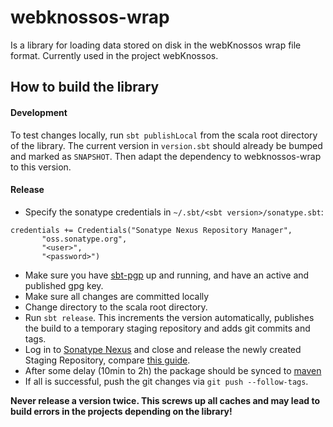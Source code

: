 webknossos-wrap
===============

Is a library for loading data stored on disk in the webKnossos wrap file format. Currently used in the project webKnossos.

## How to build the library

#### Development
To test changes locally, run `sbt publishLocal` from the scala root directory of the library. The current version in `version.sbt` should already be bumped and marked as `SNAPSHOT`. Then adapt the dependency to webknossos-wrap to this version.

#### Release

- Specify the sonatype credentials in `~/.sbt/<sbt version>/sonatype.sbt`:
```
credentials += Credentials("Sonatype Nexus Repository Manager",
       "oss.sonatype.org",
       "<user>",
       "<password>")
```

- Make sure you have [sbt-pgp](https://github.com/sbt/sbt-pgp) up and running, and have an active and published gpg key.
- Make sure all changes are committed locally
- Change directory to the scala root directory.
- Run `sbt release`. This increments the version automatically, publishes the build to a temporary staging repository and adds git commits and tags.
- Log in to [Sonatype Nexus](https://oss.sonatype.org) and close and release the newly created Staging Repository, compare [this guide](https://central.sonatype.org/pages/releasing-the-deployment.html).
- After some delay (10min to 2h) the package should be synced to [maven](https://mvnrepository.com/artifact/com.scalableminds/webknossos-wrap)
- If all is successful, push the git changes via `git push --follow-tags`.

**Never release a version twice. This screws up all caches and may lead to build errors in the projects depending on the library!**

